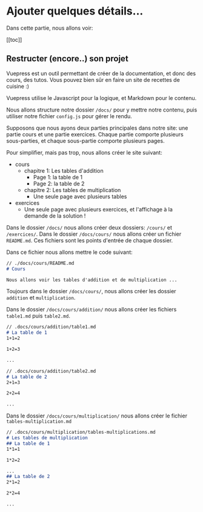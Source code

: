 # Ajouter quelques détails...

Dans cette partie, nous allons voir:

[[toc]]

## Restructer (encore..) son projet

Vuepress est un outil permettant de créer de la documentation, et donc des cours, des tutos. Vous pouvez bien sûr en faire un site de recettes de cuisine :)

Vuepress utilise le Javascript pour la logique, et  Markdown pour le contenu.

Nous allons structure notre dossier `/docs/` pour y mettre notre contenu, puis utiliser notre fichier `config.js` pour gérer le rendu.

Supposons que nous ayons deux parties principales dans notre site: une partie cours et une partie exercices. Chaque partie comporte plusieurs sous-parties, et chaque sous-partie comporte plusieurs pages.

Pour simplifier, mais pas trop, nous allons créer le site suivant:
* cours
    * chapitre 1: Les tables d'addition
        * Page 1: la table de 1
        * Page 2: la table de 2
    * chapitre 2: Les tables de multiplication
        * Une seule page avec plusieurs tables
* exercices
    * Une seule page avec plusieurs exercices, et l'affichage à la demande de la solution !

Dans le dossier `/docs/` nous allons créer deux dossiers: `/cours/` et `/exercices/`.
Dans le dossier `/docs/cours/` nous allons créer un fichier `README.md`. Ces fichiers sont les points d'entrée de chaque dossier.

Dans ce fichier nous allons mettre le code suivant:

``` md
// ./docs/cours/README.md
# Cours

Nous allons voir les tables d'addition et de multiplication ...
```

Toujours dans le dossier `/docs/cours/`, nous allons créer les dossier `addition` et `multiplication`.

Dans le dossier `/docs/cours/addition/` nous allons créer les fichiers `table1.md` puis `table2.md`.

``` md
// .docs/cours/addition/table1.md
# La table de 1
1+1=2

1+2=3

...
```
``` md
// .docs/cours/addition/table2.md
# La table de 2
2+1=3

2+2=4

...
```

Dans le dossier `/docs/cours/multiplication/` nous allons créer le fichier `tables-multiplication.md`

``` md
// .docs/cours/multiplication/tables-multiplications.md
# Les tables de multiplication
## La table de 1
1*1=1

1*2=2

...
## La table de 2
2*1=2

2*2=4

...
```
